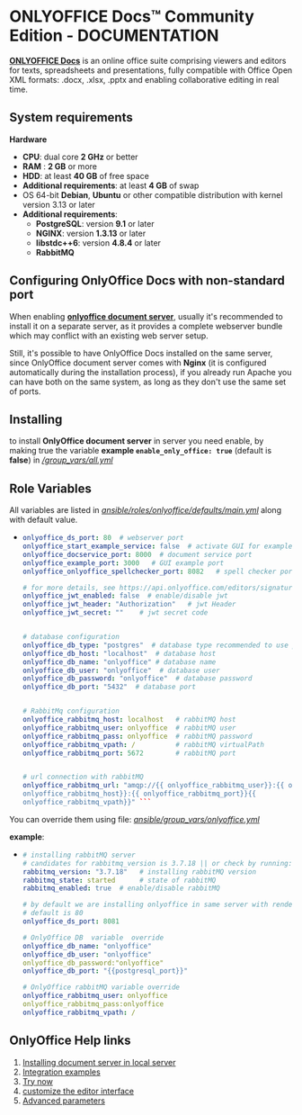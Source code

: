 # ONLYOFFICE Docs™ Community Edition - DOCUMENTATION

[**ONLYOFFICE Docs**](https://www.onlyoffice.com/) is an online office suite comprising viewers and editors for texts, spreadsheets and presentations, fully compatible with Office Open XML formats: .docx, .xlsx, .pptx and enabling collaborative editing in real time.


## System requirements

**Hardware**
-   **CPU**: dual core  **2 GHz**  or better    
-   **RAM** : **2 GB**  or more    
-   **HDD**: at least  **40 GB**  of free space    
-   **Additional requirements**:  at least  **4 GB**  of swap    
-   OS 64-bit  **Debian**,  **Ubuntu**  or other compatible distribution with kernel version 3.13 or later    
-   **Additional requirements**:    
    -   **PostgreSQL**: version  **9.1**  or later
    -   **NGINX**: version  **1.3.13**  or later
    -   **libstdc++6**: version  **4.8.4**  or later
    -   **RabbitMQ**

##  Configuring OnlyOffice Docs with non-standard port

When enabling  [**onlyoffice document server**](https://helpcenter.onlyoffice.com/installation/docs-community-install-ubuntu.aspx), usually it's recommended to install it on a separate server, as it provides a complete webserver bundle which may conflict with an existing web server setup.

Still, it's possible to have OnlyOffice Docs installed on the same server, since OnlyOffice document server comes with **Nginx** (it is configured automatically during the installation process), if you already run Apache you can have both on the same system, as long as they don't use the same set of ports.

## Installing 

to install **OnlyOffice document server**  in server you need enable, by making true the variable __example `enable_only_office: true`__ (default is **false**) in [*/group_vars/all.yml*](https://github.com/TIBHannover/edu-sharing-box/blob/master/ansible/group_vars/all.yml)
 
## Role Variables

All variables are listed in [*ansible/roles/onlyoffice/defaults/main.yml*](https://github.com/TIBHannover/edu-sharing-box/blob/master/ansible/roles/onlyoffice/defaults/main.yml)  along with default value.

 - ```yml 
   onlyoffice_ds_port: 80  # webserver port 
   onlyoffice_start_example_service: false  # activate GUI for example service
   onlyoffice_docservice_port: 8000  # document service port
   onlyoffice_example_port: 3000   # GUI example port 
   onlyoffice_onlyoffice_spellchecker_port: 8082   # spell checker port
   
   # for more details, see https://api.onlyoffice.com/editors/signature/ 
   onlyoffice_jwt_enabled: false  # enable/disable jwt 
   onlyoffice_jwt_header: "Authorization"   # jwt Header
   onlyoffice_jwt_secret: ""    # jwt secret code 
   
   
   # database configuration  
   onlyoffice_db_type: "postgres"  # database type recommended to use postgres
   onlyoffice_db_host: "localhost"  # database host
   onlyoffice_db_name: "onlyoffice" # database name 
   onlyoffice_db_user: "onlyoffice"  # database user 
   onlyoffice_db_password: "onlyoffice"  # database password 
   onlyoffice_db_port: "5432"  # database port
   

   # RabbitMq configuration 
   onlyoffice_rabbitmq_host: localhost   # rabbitMQ host 
   onlyoffice_rabbitmq_user: onlyoffice  # rabbitMQ user 
   onlyoffice_rabbitmq_pass: onlyoffice  # rabbitMQ password 
   onlyoffice_rabbitmq_vpath: /          # rabbitMQ virtualPath  
   onlyoffice_rabbitmq_port: 5672        # rabbitMQ port
   

   # url connection with rabbitMQ 
   onlyoffice_rabbitmq_url: "amqp://{{ onlyoffice_rabbitmq_user}}:{{ onlyoffice_rabbitmq_pass}}@{{
   onlyoffice_rabbitmq_host}}:{{ onlyoffice_rabbitmq_port}}{{
   onlyoffice_rabbitmq_vpath}}" ```

You can override them using file:  [*ansible/group_vars/onlyoffice.yml*](https://github.com/TIBHannover/edu-sharing-box/blob/master/ansible/group_vars/onlyoffice.yml)  

**example**: 
		

 - ```yml   
   # installing rabbitMQ server		
   # candidates for rabbitmq_version is 3.7.18 || or check by running: apt-cache policy rabbitmqserver 		
   rabbitmq_version: "3.7.18" 	# installing rabbitMQ version	
   rabbitmq_state: started 		# state of rabbitMQ
   rabbitmq_enabled: true  # enable/disable rabbitMQ
   
   # by default we are installing onlyoffice in same server with renderservice so we need to override the port  		
   # default is 80 
   onlyoffice_ds_port: 8081  
   
   # OnlyOffice DB  variable  override		
   onlyoffice_db_name: "onlyoffice"
   onlyoffice_db_user: "onlyoffice" 		
   onlyoffice_db_password:"onlyoffice"
   onlyoffice_db_port: "{{postgresql_port}}"   
   
   # OnlyOffice rabbitMQ variable override
   onlyoffice_rabbitmq_user: onlyoffice
   onlyoffice_rabbitmq_pass:onlyoffice
   onlyoffice_rabbitmq_vpath: / 
   
   	```

## OnlyOffice Help links

 1.  [Installing document server in local server](https://helpcenter.onlyoffice.com/installation/docs-community-install-ubuntu.aspx)
 2. [Integration examples](https://api.onlyoffice.com/editors/demopreview)
 3. [Try now ](https://api.onlyoffice.com/editors/try)
 4. [customize the editor interface](https://api.teamlab.info/editors/config/editor/customization)
 5. [Advanced parameters](https://api.teamlab.info/editors/advanced)
